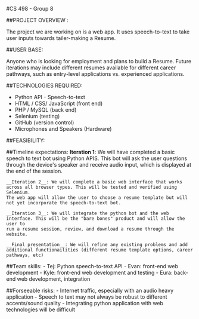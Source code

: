 #CS 498 - Group 8 

##PROJECT OVERVIEW : 

The project we are working on is a web app. It uses speech-to-text to take user inputs towards tailer-making a Resume.  

##USER BASE:

Anyone who is looking for employment and plans to build a Resume. Future iterations may include different resumes available for 
different career pathways, such as entry-level applications vs. experienced applications. 


##TECHNOLOGIES REQUIRED:

- Python API - Speech-to-text
- HTML / CSS/ JavaScript (front end)
- PHP / MySQL (back end)
- Selenium (testing)
- GitHub (version control)
- Microphones and Speakers (Hardware)

##FEASIBILITY: 

##Timeline expectations: 
    __Iteration 1__: We will have completed a basic speech to text bot using Python APIS. This bot will ask the user questions through
    the device's speaker and receive audio input, which is displayed at the end of the session. 
    
    __Iteration 2__: We will complete a basic web interface that works across all browser types. This will be tested and verified using Selenium. 
    The web app will allow the user to choose a resume template but will not yet incorporate the speech-to-text bot. 

    __Iteration 3__: We will integrate the python bot and the web interface. This will be the "bare bones" product and will allow the user to
    run a resume session, review, and download a resume through the website. 

    __Final presentation__: We will refine any existing problems and add additional functionailities (different resume template options, career pathways, etc)

##Team skills: 
    - Tej:  Python speech-to-text API
    - Evan: front-end web development 
    - Kyle: front-end web development and testing 
    - Eura: back-end web development, integration

##Forseeable risks: 
    - Internet traffic, especially with an audio heavy application
    - Speech to text may not always be robust to different accents/sound quality
    - Integrating python application with web technologies will be difficult 

